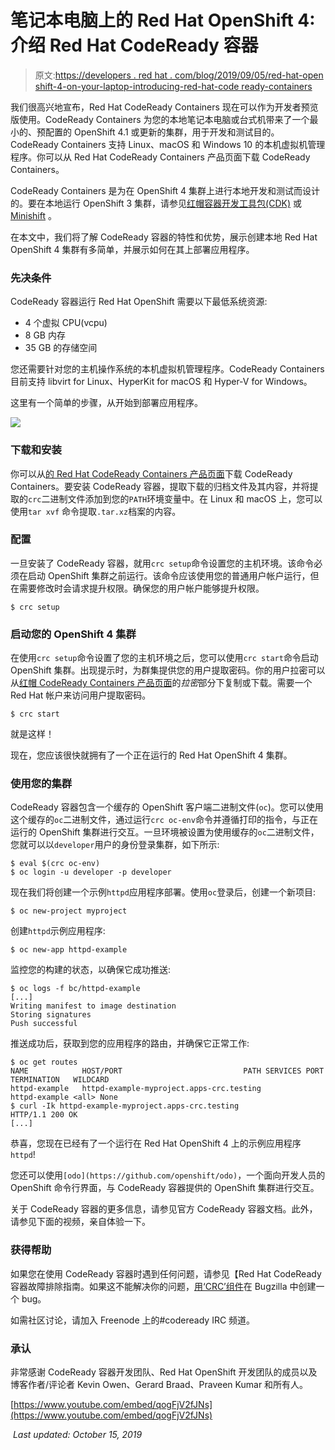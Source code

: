 # 笔记本电脑上的 Red Hat OpenShift 4:介绍 Red Hat CodeReady 容器

> 原文:[https://developers . red hat . com/blog/2019/09/05/red-hat-open shift-4-on-your-laptop-introducing-red-hat-code ready-containers](https://developers.redhat.com/blog/2019/09/05/red-hat-openshift-4-on-your-laptop-introducing-red-hat-codeready-containers)

我们很高兴地宣布，Red Hat CodeReady Containers 现在可以作为开发者预览版使用。CodeReady Containers 为您的本地笔记本电脑或台式机带来了一个最小的、预配置的 OpenShift 4.1 或更新的集群，用于开发和测试目的。CodeReady Containers 支持 Linux、macOS 和 Windows 10 的本机虚拟机管理程序。你可以从 Red Hat CodeReady Containers 产品页面下载 CodeReady Containers。

CodeReady Containers 是为在 OpenShift 4 集群上进行本地开发和测试而设计的。要在本地运行 OpenShift 3 集群，请参见[红帽容器开发工具包(CDK)](https://developers.redhat.com/products/cdk/overview) 或 [Minishift](https://github.com/minishift/minishift) 。

在本文中，我们将了解 CodeReady 容器的特性和优势，展示创建本地 Red Hat OpenShift 4 集群有多简单，并展示如何在其上部署应用程序。

### 先决条件

CodeReady 容器运行 Red Hat OpenShift 需要以下最低系统资源:

*   4 个虚拟 CPU(vcpu)
*   8 GB 内存
*   35 GB 的存储空间

您还需要针对您的主机操作系统的本机虚拟机管理程序。CodeReady Containers 目前支持 libvirt for Linux、HyperKit for macOS 和 Hyper-V for Windows。

这里有一个简单的步骤，从开始到部署应用程序。

![](../Images/e7a66b472373ea9be5bbb8c0f8fd0db5.png)

### 下载和安装

你可以从[的 Red Hat CodeReady Containers 产品页面](https://developers.redhat.com/products/codeready-containers)下载 CodeReady Containers。要安装 CodeReady 容器，提取下载的归档文件及其内容，并将提取的`crc`二进制文件添加到您的`PATH`环境变量中。在 Linux 和 macOS 上，您可以使用`tar xvf` 命令提取`.tar.xz`档案的内容。

### 配置

一旦安装了 CodeReady 容器，就用`crc setup`命令设置您的主机环境。该命令必须在启动 OpenShift 集群之前运行。该命令应该使用您的普通用户帐户运行，但在需要修改时会请求提升权限。确保您的用户帐户能够提升权限。

```
$ crc setup

```

### 启动您的 OpenShift 4 集群

在使用`crc setup`命令设置了您的主机环境之后，您可以使用`crc start`命令启动 OpenShift 集群。出现提示时，为群集提供您的用户提取密码。你的用户拉密可以从[红帽 CodeReady Containers 产品页面](https://developers.redhat.com/products/codeready-containers)的*拉密*部分下复制或下载。需要一个 Red Hat 帐户来访问用户提取密码。

```
$ crc start

```

就是这样！

现在，您应该很快就拥有了一个正在运行的 Red Hat OpenShift 4 集群。

### 使用您的集群

CodeReady 容器包含一个缓存的 OpenShift 客户端二进制文件(`oc`)。您可以使用这个缓存的`oc`二进制文件，通过运行`crc oc-env`命令并遵循打印的指令，与正在运行的 OpenShift 集群进行交互。一旦环境被设置为使用缓存的`oc`二进制文件，您就可以以`developer`用户的身份登录集群，如下所示:

```
$ eval $(crc oc-env)
$ oc login -u developer -p developer

```

现在我们将创建一个示例`httpd`应用程序部署。使用`oc`登录后，创建一个新项目:

```
$ oc new-project myproject

```

创建`httpd`示例应用程序:

```
$ oc new-app httpd-example

```

监控您的构建的状态，以确保它成功推送:

```
$ oc logs -f bc/httpd-example
[...]
Writing manifest to image destination
Storing signatures
Push successful

```

推送成功后，获取到您的应用程序的路由，并确保它正常工作:

```
$ oc get routes
NAME            HOST/PORT                           PATH SERVICES PORT TERMINATION   WILDCARD
httpd-example   httpd-example-myproject.apps-crc.testing          httpd-example <all> None
$ curl -Ik httpd-example-myproject.apps-crc.testing
HTTP/1.1 200 OK
[...]

```

恭喜，您现在已经有了一个运行在 Red Hat OpenShift 4 上的示例应用程序`httpd`!

您还可以使用`[odo](https://github.com/openshift/odo)`，一个面向开发人员的 OpenShift 命令行界面，与 CodeReady 容器提供的 OpenShift 集群进行交互。

关于 CodeReady 容器的更多信息，请参见官方 CodeReady 容器文档。此外，请参见下面的视频，亲自体验一下。

### 获得帮助

如果您在使用 CodeReady 容器时遇到任何问题，请参见【Red Hat CodeReady 容器故障排除指南。如果这不能解决你的问题，[用‘CRC’组件](https://bugzilla.redhat.com/enter_bug.cgi?product=OpenShift%20Container%20Platform&component=crc)在 Bugzilla 中创建一个 bug。

如需社区讨论，请加入 Freenode 上的#codeready IRC 频道。

### 承认

非常感谢 CodeReady 容器开发团队、Red Hat OpenShift 开发团队的成员以及博客作者/评论者 Kevin Owen、Gerard Braad、Praveen Kumar 和所有人。

[https://www.youtube.com/embed/qogFjV2fJNs](https://www.youtube.com/embed/qogFjV2fJNs)

﻿ *Last updated: October 15, 2019*